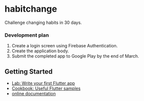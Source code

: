 # habitchange

Challenge changing habits in 30 days.

### Development plan
1. Create a login screen using Firebase Authentication.
2. Create the application body.
3. Submit the completed app to Google Play by the end of March.

## Getting Started

- [Lab: Write your first Flutter app](https://flutter.dev/docs/get-started/codelab)
- [Cookbook: Useful Flutter samples](https://flutter.dev/docs/cookbook)
- [online documentation](https://flutter.dev/docs)
